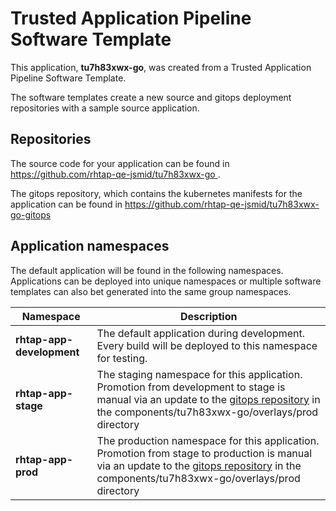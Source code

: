 # Trusted Application Pipeline Software Template

This application, **tu7h83xwx-go**, was created from a Trusted Application Pipeline Software Template.

The software templates create a new source and gitops deployment repositories with a sample source application. 

## Repositories

The source code for your application can be found in [https://github.com/rhtap-qe-jsmid/tu7h83xwx-go ](https://github.com/rhtap-qe-jsmid/tu7h83xwx-go ).
 
The gitops repository, which contains the kubernetes manifests for the application can be found in 
[https://github.com/rhtap-qe-jsmid/tu7h83xwx-go-gitops ](https://github.com/rhtap-qe-jsmid/tu7h83xwx-go-gitops ) 

## Application namespaces 

The default application will be found in the following namespaces. Applications can be deployed into unique namespaces or multiple software templates can also bet generated into the same group namespaces.  

|  Namespace   |  Description   |  
| -------- | -------- |   
| **rhtap-app-development** | The default application during development. Every build will be deployed to this namespace for testing. | 
| **rhtap-app-stage** | The staging namespace for this application. Promotion from development to stage is manual via an update to the [gitops repository](https://github.com/rhtap-qe-jsmid/tu7h83xwx-go-gitops ) in the components/tu7h83xwx-go/overlays/prod directory |  
| **rhtap-app-prod** | The production namespace for this application. Promotion from stage to production is manual via an update to the [gitops repository](https://github.com/rhtap-qe-jsmid/tu7h83xwx-go-gitops ) in the components/tu7h83xwx-go/overlays/prod directory | 